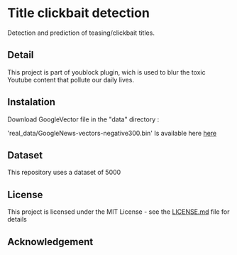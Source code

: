 # Title clickbait detection

Detection and prediction of teasing/clickbait titles.

## Detail

This project is part of youblock plugin, wich is used to blur the toxic Youtube content that pollute our daily lives.


## Instalation

Download GoogleVector file in the "data" directory :

'real_data/GoogleNews-vectors-negative300.bin' Is available here [here](https://github.com/mmihaltz/word2vec-GoogleNews-vectors)

## Dataset

This repository uses a dataset of 5000  

## License

This project is licensed under the MIT License - see the [LICENSE.md](LICENSE.md) file for details

## Acknowledgement
